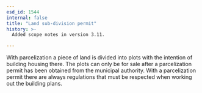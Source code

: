 ```yaml
---
esd_id: 1544
internal: false
title: "Land sub-division permit"
history: >-
  Added scope notes in version 3.11.

---
```


With parcelization a piece of land is divided into plots with the intention of building housing there. The plots can only be for sale after a parcelization permit has been obtained from the municipal authority. With a parcelization permit there are always regulations that must be respected when working out the building plans.

